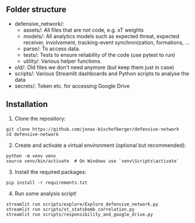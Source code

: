 ## Folder structure

- defensive_network/: 
  - assets/: All files that are not code, e.g. xT weights
  - models/: All analytics models such as expected threat, expected receiver, involvement, tracking-event synchronization, formations, ...
  - parse/: To access data.
  - tests/: Tests to ensure reliability of the code (use pytest to run)
  - utility/: Various helper functions.
- old/: Old files we don't need anymore (but keep them just in case)
- scripts/: Various Streamlit dashboards and Python scripts to analyse the data
- secrets/: Token etc. for accessing Google Drive


## Installation

1. Clone the repository:

```
git clone https://github.com/jonas-bischofberger/defensive-network
cd defensive-network
```

2. Create and activate a virtual environment (optional but recommended):

```
python -m venv venv
source venv/bin/activate  # On Windows use `venv\Scripts\activate`
```

3. Install the required packages:
```
pip install -r requirements.txt
```

4. Run some analysis script!

```
streamlit run scripts/explore/Explore_defensive_network.py
streamlit run scripts/xt_statsbomb_correlation.py
streamlit run scripts/responsibility_and_google_drive.py
```

